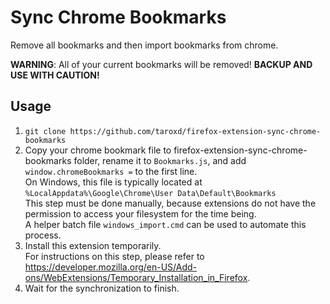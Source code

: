 Sync Chrome Bookmarks
==
Remove all bookmarks and then import bookmarks from chrome.

**WARNING**: All of your current bookmarks will be removed! **BACKUP AND USE WITH CAUTION!**

## Usage
1. `git clone https://github.com/taroxd/firefox-extension-sync-chrome-bookmarks`
2. Copy your chrome bookmark file to firefox-extension-sync-chrome-bookmarks folder, rename it to `Bookmarks.js`, and add `window.chromeBookmarks =` to the first line.  
   On Windows, this file is typically located at `%LocalAppdata%\Google\Chrome\User Data\Default\Bookmarks`  
   This step must be done manually, because extensions do not have the permission to access your filesystem for the time being.  
   A helper batch file `windows_import.cmd` can be used to automate this process.
3. Install this extension temporarily.   
   For instructions on this step, please refer to <https://developer.mozilla.org/en-US/Add-ons/WebExtensions/Temporary_Installation_in_Firefox>.
4. Wait for the synchronization to finish.
```
